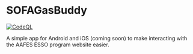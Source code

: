 # SOFAGasBuddy

[![CodeQL](https://github.com/SOFAGasBuddy/SOFAGasBuddy/actions/workflows/github-code-scanning/codeql/badge.svg?branch=main)](https://github.com/SOFAGasBuddy/SOFAGasBuddy/actions/workflows/github-code-scanning/codeql)

A simple app for Android and iOS (coming soon) to make interacting with the AAFES ESSO program website easier.
